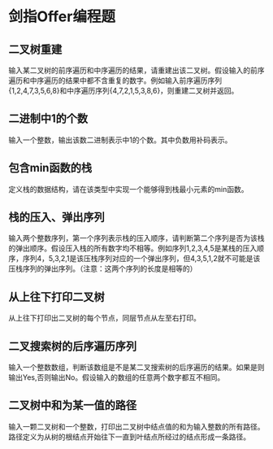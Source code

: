 # 剑指Offer编程题
## 二叉树重建
输入某二叉树的前序遍历和中序遍历的结果，请重建出该二叉树。假设输入的前序遍历和中序遍历的结果中都不含重复的数字。例如输入前序遍历序列{1,2,4,7,3,5,6,8}和中序遍历序列{4,7,2,1,5,3,8,6}，则重建二叉树并返回。
## 二进制中1的个数
输入一个整数，输出该数二进制表示中1的个数。其中负数用补码表示。
## 包含min函数的栈
定义栈的数据结构，请在该类型中实现一个能够得到栈最小元素的min函数。
## 栈的压入、弹出序列
输入两个整数序列，第一个序列表示栈的压入顺序，请判断第二个序列是否为该栈的弹出顺序。假设压入栈的所有数字均不相等。例如序列1,2,3,4,5是某栈的压入顺序，序列4，5,3,2,1是该压栈序列对应的一个弹出序列，但4,3,5,1,2就不可能是该压栈序列的弹出序列。（注意：这两个序列的长度是相等的）
## 从上往下打印二叉树
从上往下打印出二叉树的每个节点，同层节点从左至右打印。
## 二叉搜索树的后序遍历序列
输入一个整数数组，判断该数组是不是某二叉搜索树的后序遍历的结果。如果是则输出Yes,否则输出No。假设输入的数组的任意两个数字都互不相同。
## 二叉树中和为某一值的路径
输入一颗二叉树和一个整数，打印出二叉树中结点值的和为输入整数的所有路径。路径定义为从树的根结点开始往下一直到叶结点所经过的结点形成一条路径。